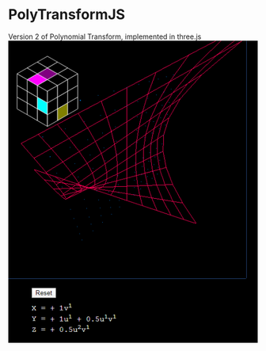 # PolyTransformJS
Version 2 of Polynomial Transform, implemented in three.js
![Example](/Images/example.png)
